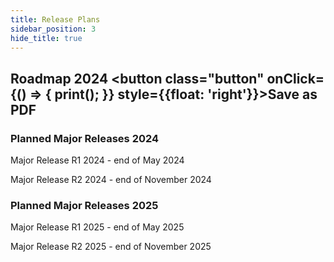 ```yaml
---
title: Release Plans
sidebar_position: 3
hide_title: true
---
```

## Roadmap 2024 <button class="button" onClick={() => { print(); }} style={{float: 'right'}}>Save as PDF</button>

### Planned Major Releases 2024
Major Release R1 2024 - end of May 2024

Major Release R2 2024 - end of November 2024

### Planned Major Releases 2025
Major Release R1 2025 - end of May 2025

Major Release R2 2025 - end of November 2025

